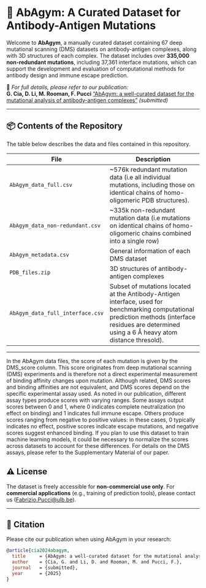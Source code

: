 # 🧬 AbAgym: A Curated Dataset for Antibody-Antigen Mutations

Welcome to **AbAgym**, a manually curated dataset containing 67 deep mutational scanning (DMS) datasets on antibody-antigen complexes, along with 3D structures of each complex. The dataset includes over **335,000 non-redundant mutations**, including 37,361 interface mutations, which can support the development and evaluation of computational methods for antibody design and immune escape prediction.

📄 _For full details, please refer to our publication:_  
**G. Cia, D. Li, M. Rooman, F. Pucci** [“AbAgym: a well-curated dataset for the mutational analysis of antibody-antigen complexes”](https://www.google.com/) _(submitted)_

---

## 📦 Contents of the Repository

The table below describes the data and files contained in this repository.

| File | Description |
|------|-------------|
| `AbAgym_data_full.csv` | ~576k redundant mutation data (i.e all individual mutations, including those on identical chains of homo-oligomeric PDB structures).|
| `AbAgym_data_non-redundant.csv` | ~335k non-redundant mutation data (i.e mutations on identical chains of homo-oligomeric chains combined into a single row) |
| `AbAgym_metadata.csv` | General information of each DMS dataset |
| `PDB_files.zip` | 3D structures of antibody-antigen complexes |
| `AbAgym_data_full_interface.csv` | Subset of mutations located at the Antibody-Antigen interface, used for benchmarking computational prediction methods (interface residues are determined using a 6 Å heavy atom distance thresold).|

---

In the AbAgym data files, the score of each mutation is given by the DMS_score column. This score originates from deep mutational scanning (DMS) experiments and is therefore not a direct experimental measurement of binding affinity changes upon mutation. Although related, DMS scores and binding affinities are not equivalent, and DMS scores depend on the specific experimental assay used. As noted in our publication, different assay types produce scores with varying ranges. Some assays output scores between 0 and 1, where 0 indicates complete neutralization (no effect on binding) and 1 indicates full immune escape. Others produce scores ranging from negative to positive values: in these cases, 0 typically indicates no effect, positive scores indicate escape mutations, and negative scores suggest enhanced binding. If you plan to use this dataset to train machine learning models, it could be necessary to normalize the scores across datasets to account for these differences. For details on the DMS assays, please refer to the Supplementary Material of our paper.


## ⚠️ License

The dataset is freely accessible for **non-commercial use only**. For **commercial applications** (e.g., training of prediction tools), please contact us (Fabrizio.Pucci@ulb.be).

---

## 🔗 Citation

Please cite our publication when using AbAgym in your research:

```bibtex
@article{cia2024abagym,
  title     = {AbAgym: a well-curated dataset for the mutational analysis of antibody-antigen complexes},
  author    = {Cia, G. and Li, D. and Rooman, M. and Pucci, F.},
  journal   = {submitted},
  year      = {2025}
}
